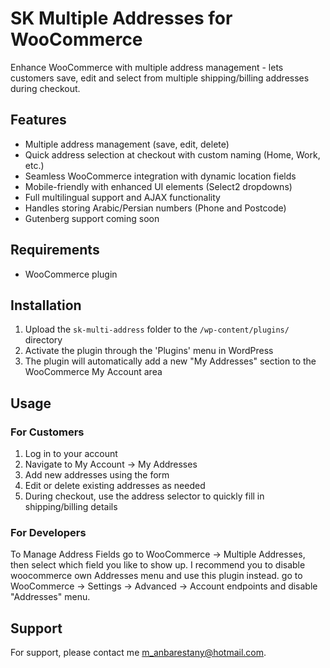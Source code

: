 # SK Multiple Addresses for WooCommerce

Enhance WooCommerce with multiple address management - lets customers save, edit and select from multiple shipping/billing addresses during checkout.

## Features

- Multiple address management (save, edit, delete)
- Quick address selection at checkout with custom naming (Home, Work, etc.)
- Seamless WooCommerce integration with dynamic location fields
- Mobile-friendly with enhanced UI elements (Select2 dropdowns)
- Full multilingual support and AJAX functionality
- Handles storing Arabic/Persian numbers (Phone and Postcode)
- Gutenberg support coming soon

## Requirements

- WooCommerce plugin

## Installation

1. Upload the `sk-multi-address` folder to the `/wp-content/plugins/` directory
2. Activate the plugin through the 'Plugins' menu in WordPress
3. The plugin will automatically add a new "My Addresses" section to the WooCommerce My Account area

## Usage

### For Customers

1. Log in to your account
2. Navigate to My Account → My Addresses
3. Add new addresses using the form
4. Edit or delete existing addresses as needed
5. During checkout, use the address selector to quickly fill in shipping/billing details

### For Developers

To Manage Address Fields go to WooCommerce → Multiple Addresses, then select which field you like to show up.
I recommend you to disable woocommerce own Addresses menu and use this plugin instead. go to WooCommerce → Settings → Advanced → Account endpoints and disable "Addresses" menu.


## Support

For support, please contact me [m_anbarestany@hotmail.com](mailto:m_anbarestany@hotmail.com).